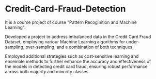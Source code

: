 # Credit-Card-Fraud-Detection

It is a course project of course "Pattern Recoginition and Machine Learning".


Developed a project to address imbalanced data in the Credit Card Fraud Dataset, employing variour Machine Learning algorithms for under-sampling, over-sampling, and a combination of both techniques.


Employed additional strategies such as cost-sensitive learning and ensemble methods to further enhance the accuracy and effectiveness of the models in detecting credit card fraud, ensuring robust performance across both majority and minority classes.
